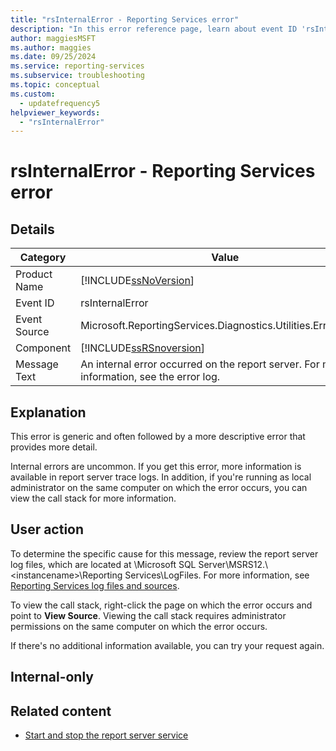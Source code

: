 ```yaml
---
title: "rsInternalError - Reporting Services error"
description: "In this error reference page, learn about event ID 'rsInternalError': An internal error occurred on the report server. For more information, see the error log."
author: maggiesMSFT
ms.author: maggies
ms.date: 09/25/2024
ms.service: reporting-services
ms.subservice: troubleshooting
ms.topic: conceptual
ms.custom:
  - updatefrequency5
helpviewer_keywords:
  - "rsInternalError"
---
```

# rsInternalError - Reporting Services error
    
## Details  
  
|Category|Value|  
|-|-|  
|Product Name|[!INCLUDE[ssNoVersion](../../includes/ssnoversion-md.md)]|  
|Event ID|rsInternalError|  
|Event Source|Microsoft.ReportingServices.Diagnostics.Utilities.ErrorStrings|  
|Component|[!INCLUDE[ssRSnoversion](../../includes/ssrsnoversion-md.md)]|  
|Message Text|An internal error occurred on the report server. For more information, see the error log.|  
  
## Explanation  
 This error is generic and often followed by a more descriptive error that provides more detail.  
  
 Internal errors are uncommon. If you get this error, more information is available in report server trace logs. In addition, if you're running as local administrator on the same computer on which the error occurs, you can view the call stack for more information.  
  
## User action  
 To determine the specific cause for this message, review the report server log files, which are located at \Microsoft SQL Server\MSRS12.\\&lt;instancename&gt;\Reporting Services\LogFiles. For more information, see [Reporting Services log files and sources](../../reporting-services/report-server/reporting-services-log-files-and-sources.md).  
  
 To view the call stack, right-click the page on which the error occurs and point to **View Source**. Viewing the call stack requires administrator permissions on the same computer on which the error occurs.  
  
 If there's no additional information available, you can try your request again.  
  
## Internal-only  
  
## Related content

- [Start and stop the report server service](../../reporting-services/report-server/start-and-stop-the-report-server-service.md)
